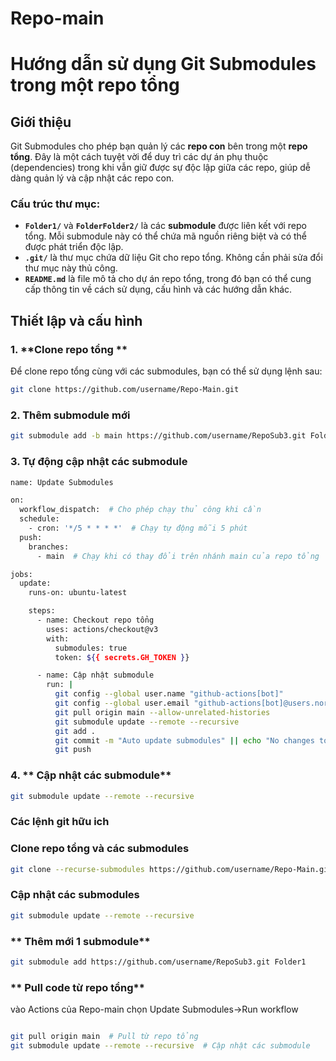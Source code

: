 # Repo-main
# **Hướng dẫn sử dụng Git Submodules trong một repo tổng**

## **Giới thiệu**
Git Submodules cho phép bạn quản lý các **repo con** bên trong một **repo tổng**. Đây là một cách tuyệt vời để duy trì các dự án phụ thuộc (dependencies) trong khi vẫn giữ được sự độc lập giữa các repo, giúp dễ dàng quản lý và cập nhật các repo con.

### **Cấu trúc thư mục**:

- **`Folder1/`** và **`FolderFolder2/`** là các **submodule** được liên kết với repo tổng. Mỗi submodule này có thể chứa mã nguồn riêng biệt và có thể được phát triển độc lập.
- **`.git/`** là thư mục chứa dữ liệu Git cho repo tổng. Không cần phải sửa đổi thư mục này thủ công.
- **`README.md`** là file mô tả cho dự án repo tổng, trong đó bạn có thể cung cấp thông tin về cách sử dụng, cấu hình và các hướng dẫn khác.

## **Thiết lập và cấu hình**

### 1. **Clone repo tổng **

Để clone repo tổng cùng với các submodules, bạn có thể sử dụng lệnh sau:

```bash
git clone https://github.com/username/Repo-Main.git
```
### 2. **Thêm submodule mới**
```bash
git submodule add -b main https://github.com/username/RepoSub3.git Folder11
```
### 3. **Tự động cập nhật các submodule**
```bash
name: Update Submodules

on:
  workflow_dispatch:  # Cho phép chạy thủ công khi cần
  schedule:
    - cron: '*/5 * * * *'  # Chạy tự động mỗi 5 phút
  push:
    branches:
      - main  # Chạy khi có thay đổi trên nhánh main của repo tổng

jobs:
  update:
    runs-on: ubuntu-latest

    steps:
      - name: Checkout repo tổng
        uses: actions/checkout@v3
        with:
          submodules: true
          token: ${{ secrets.GH_TOKEN }}

      - name: Cập nhật submodule
        run: |
          git config --global user.name "github-actions[bot]"
          git config --global user.email "github-actions[bot]@users.noreply.github.com"
          git pull origin main --allow-unrelated-histories
          git submodule update --remote --recursive
          git add .
          git commit -m "Auto update submodules" || echo "No changes to commit"
          git push
```
### 4. ** Cập nhật các submodule**
```bash
git submodule update --remote --recursive
```

### **Các lệnh git hữu ich**
### **Clone repo tổng và các submodules**
```bash
git clone --recurse-submodules https://github.com/username/Repo-Main.git
```

### **Cập nhật các submodules**
```bash
git submodule update --remote --recursive
```

### ** Thêm mới 1 submodule**
```bash
git submodule add https://github.com/username/RepoSub3.git Folder1
```
### ** Pull code từ repo tổng**
vào Actions của Repo-main 
chọn Update Submodules->Run workflow
```bash

git pull origin main  # Pull từ repo tổng
git submodule update --remote --recursive  # Cập nhật các submodule
```

